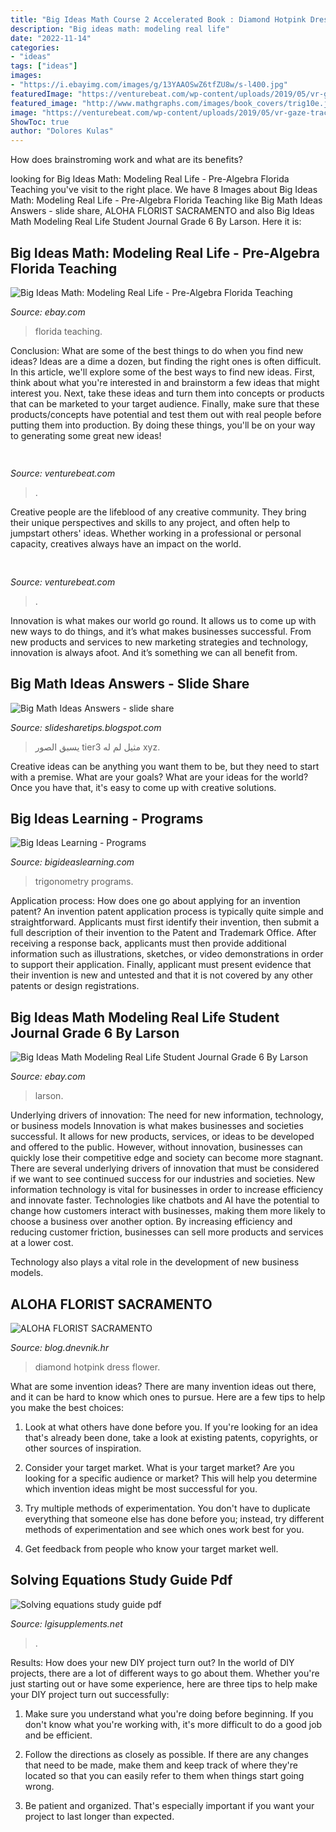 ```yaml
---
title: "Big Ideas Math Course 2 Accelerated Book : Diamond Hotpink Dress Flower"
description: "Big ideas math: modeling real life"
date: "2022-11-14"
categories:
- "ideas"
tags: ["ideas"]
images:
- "https://i.ebayimg.com/images/g/13YAAOSwZ6tfZU8w/s-l400.jpg"
featuredImage: "https://venturebeat.com/wp-content/uploads/2019/05/vr-gaze-tracking.png"
featured_image: "http://www.mathgraphs.com/images/book_covers/trig10e.jpg"
image: "https://venturebeat.com/wp-content/uploads/2019/05/vr-gaze-tracking.png"
ShowToc: true
author: "Dolores Kulas"
---
```



How does brainstroming work and what are its benefits?
 

	

		
looking for Big Ideas Math: Modeling Real Life - Pre-Algebra Florida Teaching you've visit to the right place. We have 8 Images about Big Ideas Math: Modeling Real Life - Pre-Algebra Florida Teaching like Big Math Ideas Answers - slide share, ALOHA FLORIST SACRAMENTO and also Big Ideas Math Modeling Real Life Student Journal Grade 6 By Larson. Here it is:
		
    
## Big Ideas Math: Modeling Real Life - Pre-Algebra Florida Teaching

<img loading=lazy src="https://i.ebayimg.com/images/g/13YAAOSwZ6tfZU8w/s-l400.jpg" onerror="this.onerror=null;this.src='https://tse3.mm.bing.net/th?id=OIP.lPILleY_dAfp07u5_Eb3OAAAAA&amp;pid=15.1';" alt="Big Ideas Math: Modeling Real Life - Pre-Algebra Florida Teaching">

_Source: ebay.com_

>florida teaching. 

	

Conclusion: What are some of the best things to do when you find new ideas?
Ideas are a dime a dozen, but finding the right ones is often difficult. In this article, we'll explore some of the best ways to find new ideas. First, think about what you're interested in and brainstorm a few ideas that might interest you. Next, take these ideas and turn them into concepts or products that can be marketed to your target audience. Finally, make sure that these products/concepts have potential and test them out with real people before putting them into production. By doing these things, you'll be on your way to generating some great new ideas!

    
## 

<img loading=lazy src="https://venturebeat.com/wp-content/uploads/2019/05/vr-gaze-tracking.png" onerror="this.onerror=null;this.src='https://tse2.mm.bing.net/th?id=OIP.bt9LbvnMIfFEFL8Y69jjNAHaEH&amp;pid=15.1';" alt="">

_Source: venturebeat.com_

>. 

	

Creative people are the lifeblood of any creative community. They bring their unique perspectives and skills to any project, and often help to jumpstart others' ideas. Whether working in a professional or personal capacity, creatives always have an impact on the world.

    
## 

<img loading=lazy src="https://venturebeat.com/wp-content/uploads/2018/02/iphone_x_plus_digitizer.jpg?w=499" onerror="this.onerror=null;this.src='https://tse3.mm.bing.net/th?id=OIP.R3A-roaQ30_whC-sdJRS2QHaI7&amp;pid=15.1';" alt="">

_Source: venturebeat.com_

>. 

	

Innovation is what makes our world go round. It allows us to come up with new ways to do things, and it’s what makes businesses successful. From new products and services to new marketing strategies and technology, innovation is always afoot. And it’s something we can all benefit from.

    
## Big Math Ideas Answers - Slide Share

<img loading=lazy src="https://s1.studyres.com/store/data/008935003_1-67fef4cca384e2d4662d6352a8a4d122.png" onerror="this.onerror=null;this.src='https://tse4.mm.bing.net/th?id=OIP.m7bEfUqmAiaFmxusKzkuMAHaJl&amp;pid=15.1';" alt="Big Math Ideas Answers - slide share">

_Source: slidesharetips.blogspot.com_

>يسبق الصور tier3 مثيل لم له xyz. 

	

Creative ideas can be anything you want them to be, but they need to start with a premise. What are your goals? What are your ideas for the world? Once you have that, it's easy to come up with creative solutions.

    
## Big Ideas Learning - Programs

<img loading=lazy src="http://www.mathgraphs.com/images/book_covers/trig10e.jpg" onerror="this.onerror=null;this.src='https://tse4.mm.bing.net/th?id=OIP.p52LNy-8V7reQFmrHA1DxwHaJ7&amp;pid=15.1';" alt="Big Ideas Learning - Programs">

_Source: bigideaslearning.com_

>trigonometry programs. 

	

Application process: How does one go about applying for an invention patent?
An invention patent application process is typically quite simple and straightforward. Applicants must first identify their invention, then submit a full description of their invention to the Patent and Trademark Office. After receiving a response back, applicants must then provide additional information such as illustrations, sketches, or video demonstrations in order to support their application. Finally, applicant must present evidence that their invention is new and untested and that it is not covered by any other patents or design registrations.

    
## Big Ideas Math Modeling Real Life Student Journal Grade 6 By Larson

<img loading=lazy src="https://i.ebayimg.com/images/g/E9EAAOSwcVdfE~iw/s-l640.jpg" onerror="this.onerror=null;this.src='https://tse3.mm.bing.net/th?id=OIP.dSM7jR6Qpt_bIAT4wHeRJgHaJ4&amp;pid=15.1';" alt="Big Ideas Math Modeling Real Life Student Journal Grade 6 By Larson">

_Source: ebay.com_

>larson. 

	

Underlying drivers of innovation: The need for new information, technology, or business models
Innovation is what makes businesses and societies successful. It allows for new products, services, or ideas to be developed and offered to the public. However, without innovation, businesses can quickly lose their competitive edge and society can become more stagnant. There are several underlying drivers of innovation that must be considered if we want to see continued success for our industries and societies.
New information technology is vital for businesses in order to increase efficiency and innovate faster. Technologies like chatbots and AI have the potential to change how customers interact with businesses, making them more likely to choose a business over another option. By increasing efficiency and reducing customer friction, businesses can sell more products and services at a lower cost.

Technology also plays a vital role in the development of new business models.

    
## ALOHA FLORIST SACRAMENTO

<img loading=lazy src="http://bit.ly/rl4sgX" onerror="this.onerror=null;this.src='https://tse3.mm.bing.net/th?id=OIP.KdSXCNAet7Aw51lC6eSthAHaFO&amp;pid=15.1';" alt="ALOHA FLORIST SACRAMENTO">

_Source: blog.dnevnik.hr_

>diamond hotpink dress flower. 

	

What are some invention ideas?
There are many invention ideas out there, and it can be hard to know which ones to pursue. Here are a few tips to help you make the best choices:
1. Look at what others have done before you. If you're looking for an idea that's already been done, take a look at existing patents, copyrights, or other sources of inspiration.

2. Consider your target market. What is your target market? Are you looking for a specific audience or market? This will help you determine which invention ideas might be most successful for you.

3. Try multiple methods of experimentation. You don't have to duplicate everything that someone else has done before you; instead, try different methods of experimentation and see which ones work best for you.

4. Get feedback from people who know your target market well.

    
## Solving Equations Study Guide Pdf

<img loading=lazy src="https://lgisupplements.net/pictures/337664.jpg" onerror="this.onerror=null;this.src='https://tse3.mm.bing.net/th?id=OIP.EbGZUxc0DK_Xx6xREGagSwHaJl&amp;pid=15.1';" alt="Solving equations study guide pdf">

_Source: lgisupplements.net_

>. 

	

Results: How does your new DIY project turn out?
In the world of DIY projects, there are a lot of different ways to go about them. Whether you're just starting out or have some experience, here are three tips to help make your DIY project turn out successfully:
1. Make sure you understand what you're doing before beginning. If you don't know what you're working with, it's more difficult to do a good job and be efficient.

2. Follow the directions as closely as possible. If there are any changes that need to be made, make them and keep track of where they're located so that you can easily refer to them when things start going wrong.

3. Be patient and organized. That's especially important if you want your project to last longer than expected.

